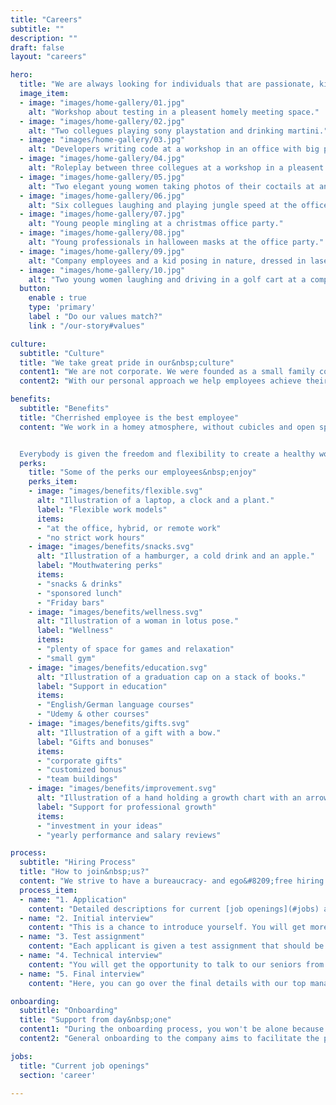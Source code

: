 ```yaml
---
title: "Careers"
subtitle: ""
description: ""
draft: false
layout: "careers"

hero:
  title: "We are always looking for individuals that are passionate, kind, and joyful in their pursuit of&nbsp;success."
  image_item:
  - image: "images/home-gallery/01.jpg"
    alt: "Workshop about testing in a pleasent homely meeting space."
  - image: "images/home-gallery/02.jpg"
    alt: "Two collegues playing sony playstation and drinking martini."
  - image: "images/home-gallery/03.jpg"
    alt: "Developers writing code at a workshop in an office with big painting of a native american on the wall."
  - image: "images/home-gallery/04.jpg"
    alt: "Roleplay between three collegues at a workshop in a pleasent homey atmosphere."
  - image: "images/home-gallery/05.jpg"
    alt: "Two elegant young women taking photos of their coctails at an office party in the garden."
  - image: "images/home-gallery/06.jpg"
    alt: "Six collegues laughing and playing jungle speed at the office party."
  - image: "images/home-gallery/07.jpg"
    alt: "Young people mingling at a christmas office party."
  - image: "images/home-gallery/08.jpg"
    alt: "Young professionals in halloween masks at the office party."
  - image: "images/home-gallery/09.jpg"
    alt: "Company employees and a kid posing in nature, dressed in laser tag geer."
  - image: "images/home-gallery/10.jpg"
    alt: "Two young women laughing and driving in a golf cart at a company event."
  button:
    enable : true
    type: 'primary'
    label : "Do our values match?"
    link : "/our-story#values"

culture:
  subtitle: "Culture"
  title: "We take great pride in our&nbsp;culture"
  content1: "We are not corporate. We were founded as a small family company, and although we have significantly grown, our business approach still integrates family values. Our employees are participants in decision&#8209;making, as their opinions, initiatives, and ideas are always heard and&nbsp;welcomed."
  content2: "With our personal approach we help employees achieve their full potential by taking into account their strengths and aspirations, finding the right place in the company for them, and supporting and guiding them in the journey of professional self&#8209;actualization."

benefits:
  subtitle: "Benefits"
  title: "Cherrished employee is the best employee"
  content: "We work in a homey atmosphere, without cubicles and open space areas, with enough comfortable room for peace and quiet, and a friendly and fun atmosphere to relax. We develop fantastic software solutions while also learning some fairly practical skills, consuming delicious coffee, and playing PS5, darts, table tennis, and board&nbsp;games.


  Everybody is given the freedom and flexibility to create a healthy work-life balance that reflects the demands of their lifestyles while enabling them to work as productively as&nbsp;possible."
  perks:
    title: "Some of the perks our employees&nbsp;enjoy"
    perks_item:
    - image: "images/benefits/flexible.svg"
      alt: "Illustration of a laptop, a clock and a plant."
      label: "Flexible work models"
      items:
      - "at the office, hybrid, or remote work"
      - "no strict work hours"
    - image: "images/benefits/snacks.svg"
      alt: "Illustration of a hamburger, a cold drink and an apple."
      label: "Mouthwatering perks"
      items:
      - "snacks & drinks"
      - "sponsored lunch"
      - "Friday bars"
    - image: "images/benefits/wellness.svg"
      alt: "Illustration of a woman in lotus pose."
      label: "Wellness"
      items:
      - "plenty of space for games and relaxation"
      - "small gym"
    - image: "images/benefits/education.svg"
      alt: "Illustration of a graduation cap on a stack of books."
      label: "Support in education"
      items:
      - "English/German language courses"
      - "Udemy & other courses"
    - image: "images/benefits/gifts.svg"
      alt: "Illustration of a gift with a bow."
      label: "Gifts and bonuses"
      items:
      - "corporate gifts"
      - "customized bonus"
      - "team buildings"
    - image: "images/benefits/improvement.svg"
      alt: "Illustration of a hand holding a growth chart with an arrow pointing up."
      label: "Support for professional growth"
      items:
      - "investment in your ideas"
      - "yearly performance and salary reviews"

process:
  subtitle: "Hiring Process"
  title: "How to join&nbsp;us?"
  content: "We strive to have a bureaucracy- and ego&#8209;free hiring process that provides a welcoming experience for new employees. It's impossible to test everything with interviews and general tests, so instead of overcomplicating the process itself, if a candidate seems like a good fit, we take them on for a trial period of 3 months, with an extension being discussed after 2&nbsp;months."
  process_item:
  - name: "1. Application"
    content: "Detailed descriptions for current [job openings](#jobs) are available on our website. Our HR representative will get in touch with you to set up a time for the next step if you are a qualified applicant."
  - name: "2. Initial interview"
    content: "This is a chance to introduce yourself. You will get more information about the company, our culture, benefits, and opportunities for professional development. A part of the interview is conducted in&nbsp;English."
  - name: "3. Test assignment"
    content: "Each applicant is given a test assignment that should be completed from home with a deadline of 2&#8209;5 days, depending on the position for which you are applying."
  - name: "4. Technical interview"
    content: "You will get the opportunity to talk to our seniors from the field and showcase your&nbsp;skills."
  - name: "5. Final interview"
    content: "Here, you can go over the final details with our top management. If everything goes well, you can expect an offer soon&nbsp;after."

onboarding:
  subtitle: "Onboarding"
  title: "Support from day&nbsp;one"
  content1: "During the onboarding process, you won't be alone because you'll be surrounded by experienced coworkers who are eager to assist and share their knowledge. Additionally, you will be assigned an onboarding buddy who will guide you through the process and is always accessible for feedback, consultation, and&nbsp;assistance."
  content2: "General onboarding to the company aims to facilitate the process of a coworker’s introduction to the protocols, rules, and projects of the company on the one hand, and on the other, to provide feedback on a candidate's capabilities to follow the team dynamics and project requirements."

jobs:
  title: "Current job openings"
  section: 'career'

---
```

